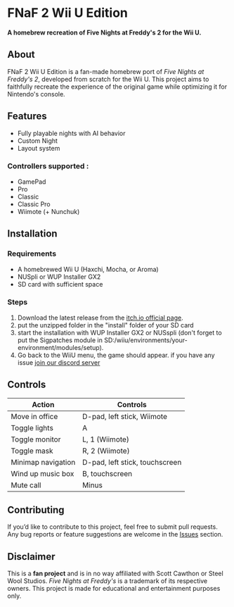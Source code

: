 # FNaF 2 Wii U Edition

**A homebrew recreation of Five Nights at Freddy's 2 for the Wii U.**

## About
FNaF 2 Wii U Edition is a fan-made homebrew port of *Five Nights at Freddy's 2*, developed from scratch for the Wii U. This project aims to faithfully recreate the experience of the original game while optimizing it for Nintendo's console.

## Features
- Fully playable nights with AI behavior
- Custom Night
- Layout system
### Controllers supported :
- GamePad
- Pro
- Classic
- Classic Pro
- Wiimote (+ Nunchuk)

## Installation
### Requirements
- A homebrewed Wii U (Haxchi, Mocha, or Aroma)
- NUSpli or WUP Installer GX2
- SD card with sufficient space

### Steps
1. Download the latest release from the [itch.io official page](https://the-latte-macchiato.itch.io/fnaf2-wiiu-edition).
2. put the unzipped folder in the "install" folder of your SD card
3.  start the installation with WUP Installer GX2 or NUSspli (don't forget to put the Sigpatches module in SD:/wiiu/environments/your-environment/modules/setup).
4. Go back to the WiiU menu, the game should appear. if you have any issue [join our discord server](https://discord.com/invite/Swybxyc3kU)

## Controls
| Action                  | Controls                          |
|-------------------------|----------------------------------|
| Move in office         | D-pad, left stick, Wiimote       |
| Toggle lights          | A                                |
| Toggle monitor         | L, 1 (Wiimote)                   |
| Toggle mask            | R, 2 (Wiimote)                   |
| Minimap navigation     | D-pad, left stick, touchscreen   |
| Wind up music box      | B, touchscreen                   |
| Mute call             | Minus                            |




## Contributing
If you’d like to contribute to this project, feel free to submit pull requests. Any bug reports or feature suggestions are welcome in the [Issues](https://github.com/YourRepo/FNaF2-WiiU/issues) section.

## Disclaimer
This is a **fan project** and is in no way affiliated with Scott Cawthon or Steel Wool Studios. *Five Nights at Freddy's* is a trademark of its respective owners. This project is made for educational and entertainment purposes only.
